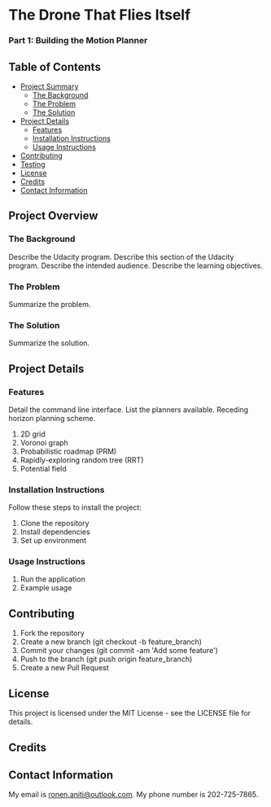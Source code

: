 # The Drone That Flies Itself
### Part 1: Building the Motion Planner

## Table of Contents
- [Project Summary](#project-summary)
	- [The Background](#the-background)
	- [The Problem](#the-problem)
	- [The Solution](#the-solution)
- [Project Details](#project-details)
	- [Features](#features)
	- [Installation Instructions](#installation-instructions)
	- [Usage Instructions](#usage-instructions)
- [Contributing](#contributing)
- [Testing](#testing)
- [License](#License)
- [Credits](#credits)
- [Contact Information](#contact-information)

## Project Overview
### The Background
Describe the Udacity program. Describe this section of the Udacity program. Describe the intended audience. Describe the learning objectives. 
### The Problem
Summarize the problem.
### The Solution
Summarize the solution. 

## Project Details
### Features
Detail the command line interface. List the planners available. Receding horizon planning scheme.
1. 2D grid
2. Voronoi graph
3. Probabilistic roadmap (PRM)
4. Rapidly-exploring random tree (RRT)
5. Potential field
### Installation Instructions
Follow these steps to install the project:
1. Clone the repository
2. Install dependencies
3. Set up environment
### Usage Instructions
1. Run the application
2. Example usage
## Contributing
1. Fork the repository
2. Create a new branch (git checkout -b feature_branch)
3. Commit your changes (git commit -am 'Add some feature')
4. Push to the branch (git push origin feature_branch)
5. Create a new Pull Request
## License
This project is licensed under the MIT License - see the LICENSE file for details.
## Credits
## Contact Information
My email is ronen.aniti@outlook.com. My phone number is 202-725-7865.
